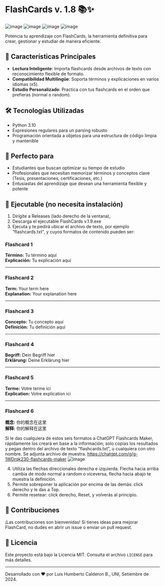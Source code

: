 # FlashCards v. 1.8 📚✨
![image](https://github.com/user-attachments/assets/47042173-f52c-45ec-8aab-64b6b0f000f1)
![image](https://github.com/user-attachments/assets/99fd3403-dd43-4cb9-8c1f-e3b90a46c1c2)
![image](https://github.com/user-attachments/assets/0156cb50-855d-432f-8e08-3ad5f276ece8)
![image](https://github.com/user-attachments/assets/494d5b33-9b05-4e10-b0f3-75324cd0ab71)

Potencia tu aprendizaje con FlashCards, la herramienta definitiva para crear, gestionar y estudiar de manera eficiente.

## 🚀 Características Principales

- **Lectura Inteligente**: Importa flashcards desde archivos de texto con reconocimiento flexible de formato.
- **Compatibilidad Multilingüe**: Soporta términos y explicaciones en varios idiomas (x5).
- **Estudio Personalizado**: Practica con tus flashcards en el orden que prefieras (normal o random).

## 🛠 Tecnologías Utilizadas

- Python 3.10
- Expresiones regulares para un parsing robusto
- Programación orientada a objetos para una estructura de código limpia y mantenible

## 🎯 Perfecto para

- Estudiantes que buscan optimizar su tiempo de estudio
- Profesionales que necesitan memorizar términos y conceptos clave (Tesis, presentaciones, certificaciones, etc.)
- Entusiastas del aprendizaje que desean una herramienta flexible y potente

## 🔧 Ejecutable (no necesita instalación)

1. Dirígite a Releases (lado derecho de la ventana),
2. Descarga el ejecutable FlashCards v.1.9.exe
3. Ejecuta y te pedirá ubicar el archivo de texto, por ejemplo "flashcards.txt", y cuyos formatos de contenido pueden ser:

### Flashcard 1
**Término:** Tu término aquí  
**Explicación:** Tu explicación aquí

---

### Flashcard 2
**Term:** Your term here  
**Explanation:** Your explanation here

---

### Flashcard 3
**Concepto:** Tu concepto aquí  
**Definición:** Tu definición aquí

---

### Flashcard 4
**Begriff:** Dein Begriff hier  
**Erklärung:** Deine Erklärung hier

---

### Flashcard 5
**Terme:** Votre terme ici  
**Explication:** Votre explication ici

---

### Flashcard 6
**概念:** 你的概念在这里  
**解释:** 你的解释在这里

Si le das cualquiera de estos seis formatos a ChatGPT Flashcards Maker, rápidamente los creará en base a la información; solo copias los resultados y pegas dentro del archivo de texto "flashcards.txt", u cualquiera con otro nombre. Se adjunta archivo de muestra.
https://chatgpt.com/g/g-1WDrqk230-flashcards-maker
![image](https://github.com/user-attachments/assets/ef8fc400-bfaf-483c-86b0-16d3275b7656)

4. Utiliza las flechas direccionales derecha e izquierda. Flecha hacia arriba cambia de modo normal a random o viceversa, flecha hacia abajo te muestra la definición.
5. Permite sobreponer la aplicación por encima de las demás: click derecho y le das a Top.
6. Permite resetear: click derecho, Reset, y volverás al principio.

## 🤝 Contribuciones

¡Las contribuciones son bienvenidas! Si tienes ideas para mejorar FlashCard, no dudes en abrir un issue o enviar un pull request.

## 📄 Licencia

Este proyecto está bajo la Licencia MIT. Consulta el archivo `LICENSE` para más detalles.

---

Desarrollado con ❤️ por Luis Humberto Calderon B., UNI, Setiembre de 2024.
